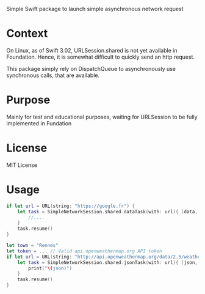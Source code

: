 Simple Swift package to launch simple asynchronous network request

Context 
==========
On Linux, as of Swift 3.02, URLSession.shared is not yet available in Foundation. Hence, it is somewhat difficult to quickly send an http request.

This package simply rely on DispatchQueue to asynchronously use synchronous calls, that are available.

Purpose
===========
Mainly for test and educational purposes, waiting for URLSession to be fully implemented in Fundation

License
==========
MIT License

Usage
========
```swift 
if let url = URL(string: "https://google.fr") {
    let task = SimpleNetworkSession.shared.dataTask(with: url){ (data, error) in
        //....
    }
    task.resume()
}
```

```swift
let town = "Rennes"
let token = ... // Valid api.openweathermap.org API token
if let url = URL(string: "http://api.openweathermap.org/data/2.5/weather?q=\(town)&APPID=\(token)") {
    let task = SimpleNetworkSession.shared.jsonTask(with: url){ (json, error) in
        print("\(json)")
    }
    task.resume()
}
```
